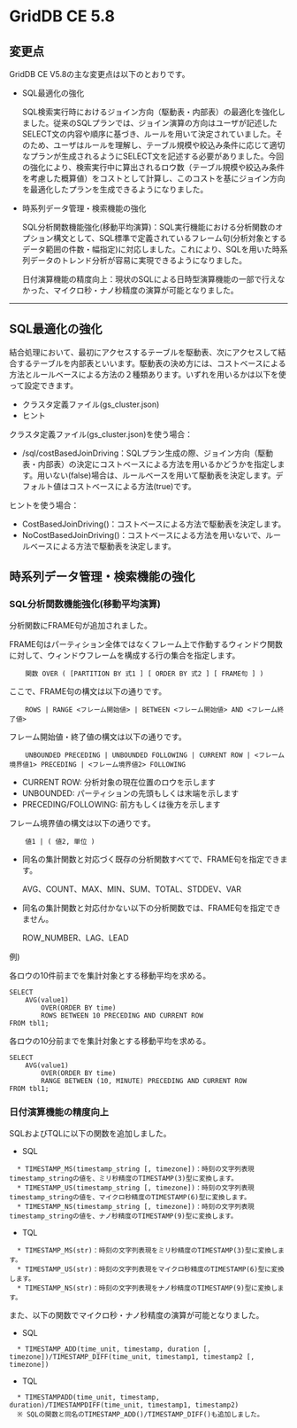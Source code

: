 # GridDB CE 5.8

## 変更点

GridDB CE V5.8の主な変更点は以下のとおりです。

- SQL最適化の強化

    SQL検索実行時におけるジョイン方向（駆動表・内部表）の最適化を強化しました。従来のSQLプランでは、ジョイン演算の方向はユーザが記述したSELECT文の内容や順序に基づき、ルールを用いて決定されていました。そのため、ユーザはルールを理解し、テーブル規模や絞込み条件に応じて適切なプランが生成されるようにSELECT文を記述する必要がありました。今回の強化により、検索実行中に算出されるロウ数（テーブル規模や絞込み条件を考慮した概算値）をコストとして計算し、このコストを基にジョイン方向を最適化したプランを生成できるようになりました。

- 時系列データ管理・検索機能の強化

    SQL分析関数機能強化(移動平均演算)：SQL実行機能における分析関数のオプション構文として、SQL標準で定義されているフレーム句(分析対象とするデータ範囲の件数・幅指定)に対応しました。これにより、SQLを用いた時系列データのトレンド分析が容易に実現できるようになりました。

    日付演算機能の精度向上：現状のSQLによる日時型演算機能の一部で行えなかった、マイクロ秒・ナノ秒精度の演算が可能となりました。

---

## SQL最適化の強化

結合処理において、最初にアクセスするテーブルを駆動表、次にアクセスして結合するテーブルを内部表といいます。駆動表の決め方には、コストベースによる方法とルールベースによる方法の２種類あります。いずれを用いるかは以下を使って設定できます。
- クラスタ定義ファイル(gs_cluster.json)
- ヒント

クラスタ定義ファイル(gs_cluster.json)を使う場合：

  * /sql/costBasedJoinDriving：SQLプラン生成の際、ジョイン方向（駆動表・内部表）の決定にコストベースによる方法を用いるかどうかを指定します。用いない(false)場合は、ルールベースを用いて駆動表を決定します。デフォルト値はコストベースによる方法(true)です。

ヒントを使う場合：

  * CostBasedJoinDriving()：コストベースによる方法で駆動表を決定します。
  * NoCostBasedJoinDriving()：コストベースによる方法を用いないで、ルールベースによる方法で駆動表を決定します。

## 時系列データ管理・検索機能の強化

### SQL分析関数機能強化(移動平均演算)

分析関数にFRAME句が追加されました。

FRAME句はパーティション全体ではなくフレーム上で作動するウィンドウ関数に対して、ウィンドウフレームを構成する行の集合を指定します。

``` example
    関数 OVER ( [PARTITION BY 式1 ] [ ORDER BY 式2 ] [ FRAME句 ] )
```

ここで、FRAME句の構文は以下の通りです。

``` example
    ROWS | RANGE <フレーム開始値> | BETWEEN <フレーム開始値> AND <フレーム終了値>
```

フレーム開始値・終了値の構文は以下の通りです。 

``` example
    UNBOUNDED PRECEDING | UNBOUNDED FOLLOWING | CURRENT ROW | <フレーム境界値1> PRECEDING | <フレーム境界値2> FOLLOWING 
```

- CURRENT ROW: 分析対象の現在位置のロウを示します
- UNBOUNDED: パーティションの先頭もしくは末端を示します
- PRECEDING/FOLLOWING: 前方もしくは後方を示します

フレーム境界値の構文は以下の通りです。

``` example
    値1 | ( 値2, 単位 )
```

- 同名の集計関数と対応づく既存の分析関数すべてで、FRAME句を指定できます。

    AVG、COUNT、MAX、MIN、SUM、TOTAL、STDDEV、VAR

- 同名の集計関数と対応付かない以下の分析関数では、FRAME句を指定できません。

    ROW_NUMBER、LAG、LEAD

例)

各ロウの10件前までを集計対象とする移動平均を求める。

``` example
SELECT
    AVG(value1)
        OVER(ORDER BY time) 
        ROWS BETWEEN 10 PRECEDING AND CURRENT ROW
FROM tbl1;
```
各ロウの10分前までを集計対象とする移動平均を求める。

``` example
SELECT
    AVG(value1)
        OVER(ORDER BY time)
        RANGE BETWEEN (10, MINUTE) PRECEDING AND CURRENT ROW
FROM tbl1;
```

### 日付演算機能の精度向上

SQLおよびTQLに以下の関数を追加しました。

- SQL
``` example
  * TIMESTAMP_MS(timestamp_string [, timezone])：時刻の文字列表現timestamp_stringの値を、ミリ秒精度のTIMESTAMP(3)型に変換します。
  * TIMESTAMP_US(timestamp_string [, timezone])：時刻の文字列表現timestamp_stringの値を、マイクロ秒精度のTIMESTAMP(6)型に変換します。
  * TIMESTAMP_NS(timestamp_string [, timezone])：時刻の文字列表現timestamp_stringの値を、ナノ秒精度のTIMESTAMP(9)型に変換します。
```

- TQL
``` example
  * TIMESTAMP_MS(str)：時刻の文字列表現をミリ秒精度のTIMESTAMP(3)型に変換します。
  * TIMESTAMP_US(str)：時刻の文字列表現をマイクロ秒精度のTIMESTAMP(6)型に変換します。
  * TIMESTAMP_NS(str)：時刻の文字列表現をナノ秒精度のTIMESTAMP(9)型に変換します。
```

また、以下の関数でマイクロ秒・ナノ秒精度の演算が可能となりました。

- SQL
``` example
  * TIMESTAMP_ADD(time_unit, timestamp, duration [, timezone])/TIMESTAMP_DIFF(time_unit, timestamp1, timestamp2 [, timezone])
```

- TQL
``` example
  * TIMESTAMPADD(time_unit, timestamp, duration)/TIMESTAMPDIFF(time_unit, timestamp1, timestamp2)
  ※ SQLの関数と同名のTIMESTAMP_ADD()/TIMESTAMP_DIFF()も追加しました。
```

